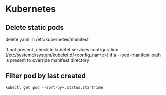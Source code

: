 # Kubernetes 

## Delete static pods 
delete yaml in /etc/kubernetes/manifest

If not present, check in kubelet services configuration (/etc/systemd/system/kubelet.d/<config_name>) if a --pod-manifest-path is present to override manifest directory 


## Filter pod by last created 
```
kubectl get pod --sort-by=.status.startTime
```


